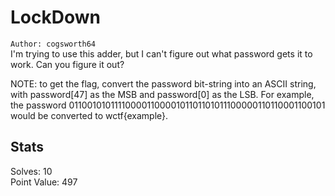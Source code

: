 # LockDown  

`Author: cogsworth64`  
I'm trying to use this adder, but I can't figure out what password gets it to work. Can you figure it out?  

NOTE: to get the flag, convert the password bit-string into an ASCII string, with password[47] as the MSB and password[0] as the LSB. For example, the password 01100101011110000110000101101101011100000110110001100101 would be converted to wctf{example}.  

## Stats  

Solves: 10  
Point Value: 497  
